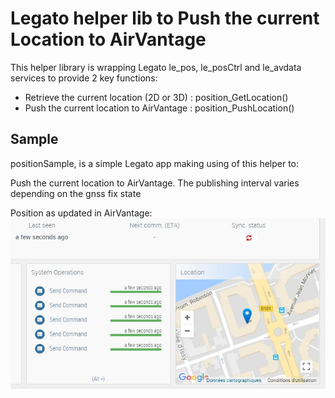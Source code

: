 Legato helper lib to Push the current Location to AirVantage
============================================================


This helper library is wrapping Legato le_pos, le_posCtrl and le_avdata services to provide 2 key functions:
- Retrieve the current location (2D or 3D) : position_GetLocation()
- Push the current location to AirVantage : position_PushLocation()


Sample
--------------
positionSample, is a simple Legato app making using of this helper to:

Push the current location to AirVantage. The publishing interval varies depending on the gnss fix state

Position as updated in AirVantage:
![](location.jpg "Location updated in AirVantage widget")


